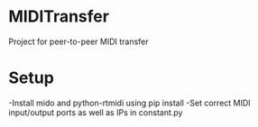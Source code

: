 # MIDITransfer
Project for peer-to-peer MIDI transfer

# Setup
-Install mido and python-rtmidi using pip install
-Set correct MIDI input/output ports as well as IPs in constant.py
